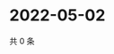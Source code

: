 # 2022-05-02

共 0 条

<!-- BEGIN WEIBO -->
<!-- 最后更新时间 Mon May 02 2022 18:00:43 GMT+0800 (China Standard Time) -->

<!-- END WEIBO -->
